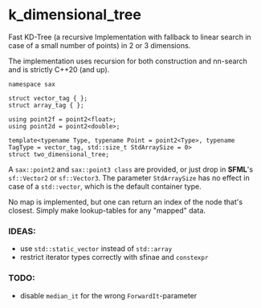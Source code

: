 # k_dimensional_tree

Fast KD-Tree (a recursive Implementation with fallback to linear search in case of a small number of points) in 2 or 3 dimensions.

The implementation uses recursion for both construction and nn-search and is strictly C++20 (and up).


    namespace sax

    struct vector_tag { };
    struct array_tag { };

    using point2f = point2<float>;
    using point2d = point2<double>;

    template<typename Type, typename Point = point2<Type>, typename TagType = vector_tag, std::size_t StdArraySize = 0>
    struct two_dimensional_tree;


A `sax::point2` and `sax::point3 class` are provided, or just drop in **SFML**'s `sf::Vector2` or `sf::Vector3`. The parameter `StdArraySize` has no effect in case of a `std::vector`, which is the default container type.

No map is implemented, but one can return an index of the node that's closest. Simply make lookup-tables for any "mapped" data.

### IDEAS:

- use `std::static_vector` instead of `std::array`
- restrict iterator types correctly with sfinae and `constexpr`

### TODO:

- disable `median_it` for the wrong `ForwardIt`-parameter
